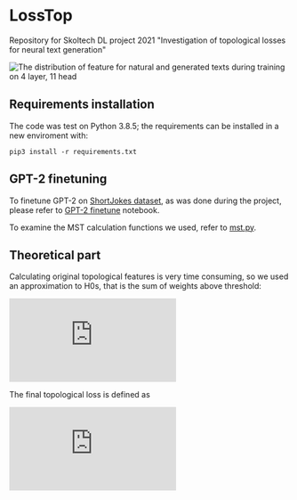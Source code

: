 # LossTop
Repository for Skoltech DL project 2021 "Investigation of topological losses for neural text generation"

![The distribution of feature for natural and generated texts during training on 4 layer, 11 head](https://media.giphy.com/media/V9mGnh1b3chIu5YZAT/giphy.gif)

## Requirements installation

The code was test on Python 3.8.5; the requirements can be installed in a new enviroment with:

```
pip3 install -r requirements.txt
```

## GPT-2 finetuning

To finetune GPT-2 on [ShortJokes dataset](https://www.kaggle.com/abhinavmoudgil95/short-jokes), as was done during the project, please refer to [GPT-2 finetune](https://github.com/danchern97/LossTop/blob/main/GPT-2%20finetune.ipynb) notebook.

To examine the MST calculation functions we used, refer to [mst.py](https://github.com/danchern97/LossTop/blob/main/mst.py).

## Theoretical part

Calculating original topological features is very time consuming, so we used an approximation to H0s, that is the sum of weights above threshold:

![equation](https://latex.codecogs.com/gif.latex?f%20%3D%20%5Csum_%7Bi%2Cj%3D1%7D%20W_%7Bij%7D%20%5Cmathbf%7B1%7D%5BW_%7Bij%7D%20%3E%20t%5D)

The final topological loss is defined as 

![equation](https://latex.codecogs.com/gif.latex?L_%7B%5Ctext%7BTop%7D%7D%20%3D%20%5Cfrac%7B1%7D%7B%5Ctext%7Bbatch%5C_size%7D%7D%5Csum_%7Bi%3D1%7D%5E%7B%5Ctext%7Bbatch%5C_size%7D%7D%20%28f%5En_i%20-%20f%5Eg_i%29%5E2)
